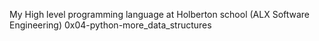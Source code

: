 My High level programming language at Holberton school (ALX Software Engineering)
0x04-python-more_data_structures
